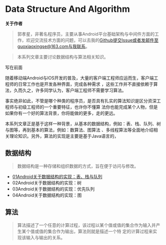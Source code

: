 # Data Structure And Algorithm

**关于作者**

>郭孝星，非著名程序员，主要从事Android平台基础架构与中间件方面的工作，欢迎交流技术方面的问题，可以去我的[Github](https://github.com/guoxiaoxing)提交Issue或者发邮件至guoxiaoxingse@163.com与我联系。

>本系列文章主要讨论数据结构与算法相关知识。

写在前面

随着移动端Android与IOS开发的普及，大量的客户端工程师应运而生，客户端工程师的日常工作也是开发各种界面，完成各种需求
，这些工作并不直接依赖于算法，久而久之，许多同学认为，客户端工程师不需要学习算法。

事实绝非如此，不管是哪个种类的程序员，是否具有扎实的算法知识是区分资深工程师与初级工程师的一个重要特征，也许你不懂算
法你也能完成某个人物，但是如果你有一个好的算法背景，你将能做的更多，走的更远。

本系列文章正是基于这样一种背景，从基本的数据结构，例如：表、栈、队列、树与图等，再到基本的算法，例如：数算法、图算法
、多线程算法等全面地介绍相关理论知识。另外，算法的实现是主要是基于Java语言的，

## 数据结构

>数据结构是一种存储和组织数据的方式，旨在便于访问与修改。

- [01Android关于数据结构的实现：表、栈与队列](https://github.com/guoxiaoxing/data-structure-and-algorithm/blob/master/doc/数据结构/01Android关于数据结构的实现：表、栈与队列.md)
- 02Android关于数据结构的实现：树
- 03Android关于数据结构的实现：优先队列
- 04Android关于数据结构的实现：图

## 算法

>算法描述了一个任意的计算过程，该过程以某个值或值的集合作为输入并产生某个值或值的集合作为输出，算法则就是描述一个特
定的计算过程来实现该输入与输出的关系。
